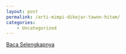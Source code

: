 ```yaml
---
layout: post
permalink: /arti-mimpi-dikejar-tawon-hitam/
categories:
    - Uncategorized
---
```


[Baca Selengkapnya](/10)